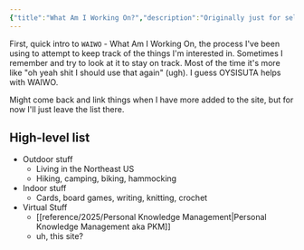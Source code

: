 ```yaml
---
{"title":"What Am I Working On?","description":"Originally just for self-reference, now also a way to share some of the things on my mental (and other) radar","date":"2025-08-09","tags":["updates","DL"],"dg-publish":true,"created":"2025-08-04T18:40:48","updated":"2025-08-09T21:43:01-04:00","permalink":"/waiwo/","dgPassFrontmatter":true}
---
```



First, quick intro to `WAIWO` - What Am I Working On, the process I've been using to attempt to keep track of the things I'm interested in. Sometimes I remember and try to look at it to stay on track. Most of the time it's more like "oh yeah shit I should use that again" (ugh). I guess OYSISUTA helps with WAIWO.

Might come back and link things when I have more added to the site, but for now I'll just leave the list there.

## High-level list
- Outdoor stuff
  - Living in the Northeast US
  - Hiking, camping, biking, hammocking
- Indoor stuff
  - Cards, board games, writing, knitting, crochet
- Virtual Stuff
  - [[reference/2025/Personal Knowledge Management\|Personal Knowledge Management aka PKM]]
  - uh, this site?

